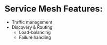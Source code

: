 # Service Mesh Features: 
* Traffic management
* Discovery & Routing 
  * Load-balancing
  * Failure handling 
